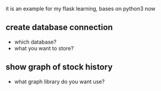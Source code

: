 it is an example for my flask learning, bases on python3 now

## create database connection
* which database?
* what you want to store?

## show graph of stock history
* what graph library do you want use?
